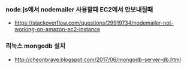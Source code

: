 ### node.js에서 nodemailer 사용할떄 EC2에서 안보내질때
  - <https://stackoverflow.com/questions/29919734/nodemailer-not-working-on-amazon-ec2-instance>
  

### 리눅스 mongodb 설치
  - <http://cheonbrave.blogspot.com/2017/06/mongodb-server-db.html>
